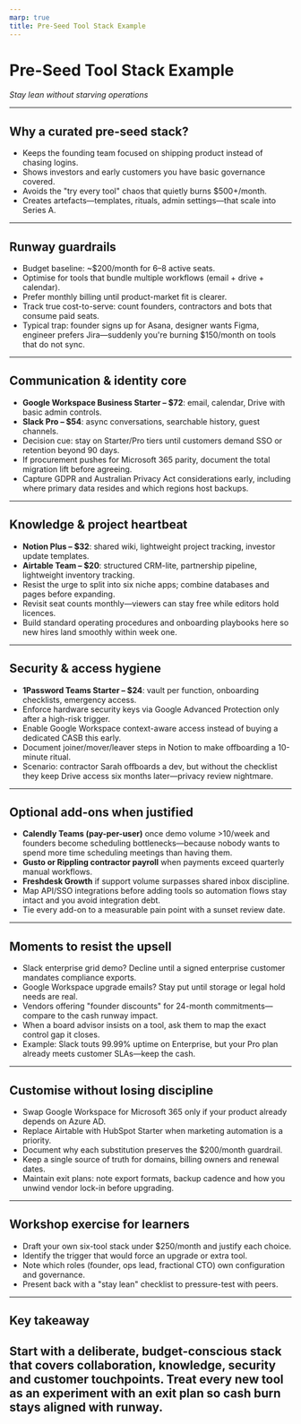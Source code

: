 ```yaml
---
marp: true
title: Pre-Seed Tool Stack Example
---
```


# Pre-Seed Tool Stack Example
*Stay lean without starving operations*

---

## Why a curated pre-seed stack?
- Keeps the founding team focused on shipping product instead of chasing logins.
- Shows investors and early customers you have basic governance covered.
- Avoids the "try every tool" chaos that quietly burns $500+/month.
- Creates artefacts—templates, rituals, admin settings—that scale into Series A.

---

## Runway guardrails
- Budget baseline: ~$200/month for 6–8 active seats.
- Optimise for tools that bundle multiple workflows (email + drive + calendar).
- Prefer monthly billing until product-market fit is clearer.
- Track true cost-to-serve: count founders, contractors and bots that consume paid seats.
- Typical trap: founder signs up for Asana, designer wants Figma, engineer prefers Jira—suddenly you're burning $150/month on tools that do not sync.

---

## Communication & identity core
- **Google Workspace Business Starter – $72**: email, calendar, Drive with basic admin controls.
- **Slack Pro – $54**: async conversations, searchable history, guest channels.
- Decision cue: stay on Starter/Pro tiers until customers demand SSO or retention beyond 90 days.
- If procurement pushes for Microsoft 365 parity, document the total migration lift before agreeing.
- Capture GDPR and Australian Privacy Act considerations early, including where primary data resides and which regions host backups.

---

## Knowledge & project heartbeat
- **Notion Plus – $32**: shared wiki, lightweight project tracking, investor update templates.
- **Airtable Team – $20**: structured CRM-lite, partnership pipeline, lightweight inventory tracking.
- Resist the urge to split into six niche apps; combine databases and pages before expanding.
- Revisit seat counts monthly—viewers can stay free while editors hold licences.
- Build standard operating procedures and onboarding playbooks here so new hires land smoothly within week one.

---

## Security & access hygiene
- **1Password Teams Starter – $24**: vault per function, onboarding checklists, emergency access.
- Enforce hardware security keys via Google Advanced Protection only after a high-risk trigger.
- Enable Google Workspace context-aware access instead of buying a dedicated CASB this early.
- Document joiner/mover/leaver steps in Notion to make offboarding a 10-minute ritual.
- Scenario: contractor Sarah offboards a dev, but without the checklist they keep Drive access six months later—privacy review nightmare.

---

## Optional add-ons when justified
- **Calendly Teams (pay-per-user)** once demo volume >10/week and founders become scheduling bottlenecks—because nobody wants to spend more time scheduling meetings than having them.
- **Gusto or Rippling contractor payroll** when payments exceed quarterly manual workflows.
- **Freshdesk Growth** if support volume surpasses shared inbox discipline.
- Map API/SSO integrations before adding tools so automation flows stay intact and you avoid integration debt.
- Tie every add-on to a measurable pain point with a sunset review date.

---

## Moments to resist the upsell
- Slack enterprise grid demo? Decline until a signed enterprise customer mandates compliance exports.
- Google Workspace upgrade emails? Stay put until storage or legal hold needs are real.
- Vendors offering "founder discounts" for 24-month commitments—compare to the cash runway impact.
- When a board advisor insists on a tool, ask them to map the exact control gap it closes.
- Example: Slack touts 99.99% uptime on Enterprise, but your Pro plan already meets customer SLAs—keep the cash.

---

## Customise without losing discipline
- Swap Google Workspace for Microsoft 365 only if your product already depends on Azure AD.
- Replace Airtable with HubSpot Starter when marketing automation is a priority.
- Document why each substitution preserves the $200/month guardrail.
- Keep a single source of truth for domains, billing owners and renewal dates.
- Maintain exit plans: note export formats, backup cadence and how you unwind vendor lock-in before upgrading.

---

## Workshop exercise for learners
- Draft your own six-tool stack under $250/month and justify each choice.
- Identify the trigger that would force an upgrade or extra tool.
- Note which roles (founder, ops lead, fractional CTO) own configuration and governance.
- Present back with a "stay lean" checklist to pressure-test with peers.

---

## Key takeaway
Start with a deliberate, budget-conscious stack that covers collaboration, knowledge, security and customer touchpoints.
Treat every new tool as an experiment with an exit plan so cash burn stays aligned with runway.
---

